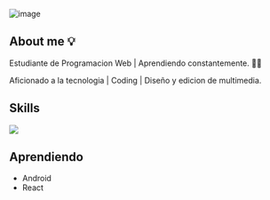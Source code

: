 ![image](https://i.postimg.cc/jS6kr0ht/Git-PROFILE.jpg)

## About me 💡

Estudiante de Programacion Web | Aprendiendo constantemente. 👨‍💻

Aficionado a la tecnologia | Coding | Diseño y edicion de multimedia. 





## Skills

![](https://i.postimg.cc/T36sKYkZ/SKILLS.png)


## Aprendiendo 

+ Android 
+ React


